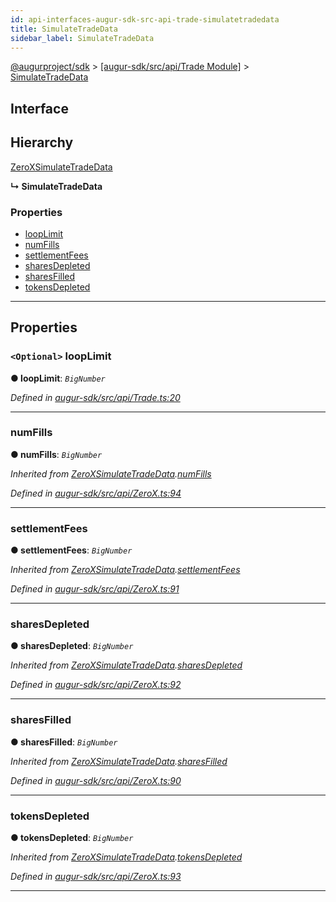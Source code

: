 ```yaml
---
id: api-interfaces-augur-sdk-src-api-trade-simulatetradedata
title: SimulateTradeData
sidebar_label: SimulateTradeData
---
```


[@augurproject/sdk](api-readme.md) > [[augur-sdk/src/api/Trade Module]](api-modules-augur-sdk-src-api-trade-module.md) > [SimulateTradeData](api-interfaces-augur-sdk-src-api-trade-simulatetradedata.md)

## Interface

## Hierarchy

 [ZeroXSimulateTradeData](api-interfaces-augur-sdk-src-api-zerox-zeroxsimulatetradedata.md)

**↳ SimulateTradeData**

### Properties

* [loopLimit](api-interfaces-augur-sdk-src-api-trade-simulatetradedata.md#looplimit)
* [numFills](api-interfaces-augur-sdk-src-api-trade-simulatetradedata.md#numfills)
* [settlementFees](api-interfaces-augur-sdk-src-api-trade-simulatetradedata.md#settlementfees)
* [sharesDepleted](api-interfaces-augur-sdk-src-api-trade-simulatetradedata.md#sharesdepleted)
* [sharesFilled](api-interfaces-augur-sdk-src-api-trade-simulatetradedata.md#sharesfilled)
* [tokensDepleted](api-interfaces-augur-sdk-src-api-trade-simulatetradedata.md#tokensdepleted)

---

## Properties

<a id="looplimit"></a>

### `<Optional>` loopLimit

**● loopLimit**: *`BigNumber`*

*Defined in [augur-sdk/src/api/Trade.ts:20](https://github.com/AugurProject/augur/blob/3727cd4ec9/packages/augur-sdk/src/api/Trade.ts#L20)*

___
<a id="numfills"></a>

###  numFills

**● numFills**: *`BigNumber`*

*Inherited from [ZeroXSimulateTradeData](api-interfaces-augur-sdk-src-api-zerox-zeroxsimulatetradedata.md).[numFills](api-interfaces-augur-sdk-src-api-zerox-zeroxsimulatetradedata.md#numfills)*

*Defined in [augur-sdk/src/api/ZeroX.ts:94](https://github.com/AugurProject/augur/blob/3727cd4ec9/packages/augur-sdk/src/api/ZeroX.ts#L94)*

___
<a id="settlementfees"></a>

###  settlementFees

**● settlementFees**: *`BigNumber`*

*Inherited from [ZeroXSimulateTradeData](api-interfaces-augur-sdk-src-api-zerox-zeroxsimulatetradedata.md).[settlementFees](api-interfaces-augur-sdk-src-api-zerox-zeroxsimulatetradedata.md#settlementfees)*

*Defined in [augur-sdk/src/api/ZeroX.ts:91](https://github.com/AugurProject/augur/blob/3727cd4ec9/packages/augur-sdk/src/api/ZeroX.ts#L91)*

___
<a id="sharesdepleted"></a>

###  sharesDepleted

**● sharesDepleted**: *`BigNumber`*

*Inherited from [ZeroXSimulateTradeData](api-interfaces-augur-sdk-src-api-zerox-zeroxsimulatetradedata.md).[sharesDepleted](api-interfaces-augur-sdk-src-api-zerox-zeroxsimulatetradedata.md#sharesdepleted)*

*Defined in [augur-sdk/src/api/ZeroX.ts:92](https://github.com/AugurProject/augur/blob/3727cd4ec9/packages/augur-sdk/src/api/ZeroX.ts#L92)*

___
<a id="sharesfilled"></a>

###  sharesFilled

**● sharesFilled**: *`BigNumber`*

*Inherited from [ZeroXSimulateTradeData](api-interfaces-augur-sdk-src-api-zerox-zeroxsimulatetradedata.md).[sharesFilled](api-interfaces-augur-sdk-src-api-zerox-zeroxsimulatetradedata.md#sharesfilled)*

*Defined in [augur-sdk/src/api/ZeroX.ts:90](https://github.com/AugurProject/augur/blob/3727cd4ec9/packages/augur-sdk/src/api/ZeroX.ts#L90)*

___
<a id="tokensdepleted"></a>

###  tokensDepleted

**● tokensDepleted**: *`BigNumber`*

*Inherited from [ZeroXSimulateTradeData](api-interfaces-augur-sdk-src-api-zerox-zeroxsimulatetradedata.md).[tokensDepleted](api-interfaces-augur-sdk-src-api-zerox-zeroxsimulatetradedata.md#tokensdepleted)*

*Defined in [augur-sdk/src/api/ZeroX.ts:93](https://github.com/AugurProject/augur/blob/3727cd4ec9/packages/augur-sdk/src/api/ZeroX.ts#L93)*

___

